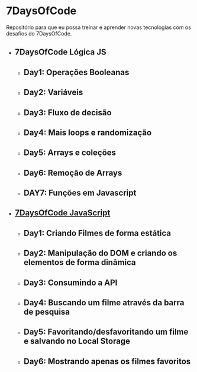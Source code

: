 # 7DaysOfCode 
Repositório para que eu possa treinar e aprender novas tecnologias com os desafios do 7DaysOfCode.

- ## 7DaysOfCode Lógica JS
    - ## Day1: Operações Booleanas
    - ## Day2: Variáveis
    - ## Day3: Fluxo de decisão
    - ## Day4: Mais loops e randomização
    - ## Day5: Arrays e coleções
    - ## Day6: Remoção de Arrays
    - ## DAY7: Funções em Javascript

- ##  <a href=“https://wendeltarlley.github.io/7DaysOfCode/7DAYSOFCODE-JAVASCRIPT/index.html“>7DaysOfCode JavaScript</a> 
    - ## Day1: Criando Filmes de forma estática
    - ## Day2: Manipulação do DOM e criando os elementos de forma dinâmica
    - ## Day3: Consumindo a API
    - ## Day4: Buscando um filme através da barra de pesquisa
    - ## Day5: Favoritando/desfavoritando um filme e salvando no Local Storage
    - ## Day6: Mostrando apenas os filmes favoritos
